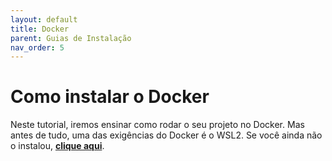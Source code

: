 ```yaml
---
layout: default
title: Docker
parent: Guias de Instalação
nav_order: 5
---
```


# Como instalar o Docker
Neste tutorial, iremos ensinar como rodar o seu projeto no Docker. Mas antes de tudo, uma das exigências do Docker é o WSL2. Se você ainda não o instalou, **[clique aqui](/InstalationGuides/WSL.md)**.
